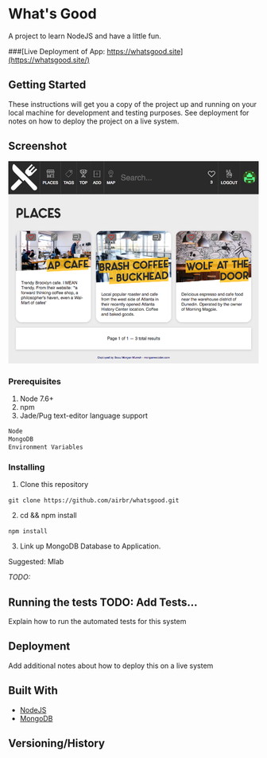 # What's Good
A project to learn NodeJS and have a little fun. 

###[Live Deployment of App: https://whatsgood.site](https://whatsgood.site/)


## Getting Started

These instructions will get you a copy of the project up and running on your local machine for development and testing purposes. See deployment for notes on how to deploy the project on a live system.


## Screenshot 

![Screenshot](readme-assets/screenshot1.png)



### Prerequisites

1. Node 7.6+
2. npm
3. Jade/Pug text-editor language support 

```
Node
MongoDB
Environment Variables
```

### Installing

1. Clone this repository

`git clone https://github.com/airbr/whatsgood.git`

2. cd && npm install

`npm install`

3. Link up MongoDB Database to Application.

Suggested: Mlab 

*TODO:*

## Running the tests TODO: Add Tests...

Explain how to run the automated tests for this system

## Deployment

Add additional notes about how to deploy this on a live system

## Built With

* [NodeJS]() 
* [MongoDB]()

## Versioning/History
